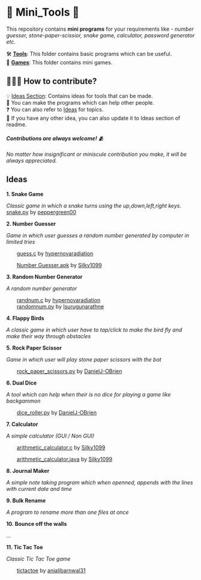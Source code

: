 # 🔨 Mini_Tools 🔨

This repository contains **mini programs** for your requirements like - _number guesser, stone-paper-scissior, snake game, calculator, password generator etc._

🛠️ [**Tools**](/Tools): This folder contains basic programs which can be useful.<br>
👾 [**Games**](/Games): This folder contains mini games.

## 👨🏻‍💻 How to contribute?
💡 [Ideas Section](#ideas): Contains ideas for tools that can be made. <br>
🤝 You can make the programs which can help other people. <br>
❓ You can also refer to [Ideas](#ideas) for topics. <br>
💭 If you have any other idea, you can also update it to Ideas section of readme.

#### <i>Contributions are always welcome! 🫂<br>
No matter how insignificant or miniscule contribution you make, it will be always appreciated.</i><br>
## Ideas
<b> 1. Snake Game </b><br>

_Classic game in which a snake turns using the up,down,left,right keys._
&emsp;&emsp;[snake.py](/Games/snake_game/snake.py) by [peppergreen00](https://github.com/peppergreen00)<br>

<b> 2. Number Guesser </b><br>

_Game in which user guesses a random number generated by computer in limited tries_<br>

&emsp;&emsp;[guess.c](/Games/guessing_game/guess.c) by [hypernovaradiation](https://github.com/hypernovaradiation)<br>

&emsp;&emsp;[Number Guesser.apk](/Games/guessing_game/) by [Silky1099](https://github.com/Silky1099)<br>

<b> 3. Random Number Generator </b><br>

_A random number generator_<br>

&emsp;&emsp;[randnum.c](/Tools/random_number) by [hypernovaradiation](https://github.com/hypernovaradiation/randnum.c)<br>
&emsp;&emsp;[randomnum.py](/Tools/random_number) by [Isurugunarathne](https://github.com/IsuruGunarathne/randomnum.py)<br>

<b> 4. Flappy Birds </b><br>

_A classic game in which user have to tap/click to make the bird fly and make their way through obstacles_<br>

<b> 5. Rock Paper Scissor </b><br>

_Game in which user will play stone paper scissors with the bot_<br>

&emsp;&emsp;[rock_paper_scissors.py](/Games/rock_paper_scissors/rock_paper_scissors.py) by [DanielJ-OBrien](https://github.com/DanielJ-OBrien)<br>

<b> 6. Dual Dice </b><br>

_A tool which can help when their is no dice for playing a game like backgammon_<br>

&emsp;&emsp;[dice_roller.py](/Tools/dice_roller/dice_roller.py) by [DanielJ-OBrien](https://github.com/DanielJ-OBrien)<br>

<b> 7. Calculator </b><br>

_A simple calculator (GUI / Non GUI)_<br>

&emsp;&emsp;[arithmetic_calculator.c](/Tools/Calculator/Arithmetic-Calculator.c) by [Silky1099](https://github.com/Silky1099)<br>

&emsp;&emsp;[arithmetic_calculator.java](/Tools/Calculator/arithmeticCalculator.java) by [Silky1099](https://github.com/Silky1099)<br>

<b> 8. Journal Maker </b><br>

_A simple note taking program which when openned, appends with the lines with current date and time_<br>

<b> 9. Bulk Rename </b><br>

_A program to rename more than one files at once_<br>

<b> 10. Bounce off the walls </b><br>

_..._<br>

<b> 11. Tic Tac Toe </b><br>

_Classic Tic Tac Toe game_<br>

&emsp;&emsp;[tictactoe](/Games/tic_tac_toe/tictactoe.py) by [anjalibarnwal31](https://github.com/anjalibarnwal31)<br>

